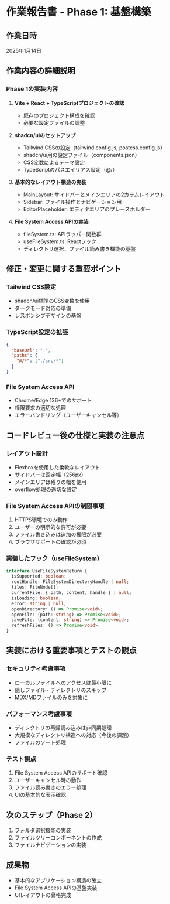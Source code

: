 # 作業報告書 - Phase 1: 基盤構築

## 作業日時
2025年1月14日

## 作業内容の詳細説明

### Phase 1の実装内容
1. **Vite + React + TypeScriptプロジェクトの確認**
   - 既存のプロジェクト構成を確認
   - 必要な設定ファイルの調整

2. **shadcn/uiのセットアップ**
   - Tailwind CSSの設定（tailwind.config.js, postcss.config.js）
   - shadcn/ui用の設定ファイル（components.json）
   - CSS変数によるテーマ設定
   - TypeScriptのパスエイリアス設定（@/）

3. **基本的なレイアウト構造の実装**
   - MainLayout: サイドバーとメインエリアの2カラムレイアウト
   - Sidebar: ファイル操作とナビゲーション用
   - EditorPlaceholder: エディタエリアのプレースホルダー

4. **File System Access APIの実装**
   - fileSystem.ts: APIラッパー関数群
   - useFileSystem.ts: Reactフック
   - ディレクトリ選択、ファイル読み書き機能の基盤

## 修正・変更に関する重要ポイント

### Tailwind CSS設定
- shadcn/ui標準のCSS変数を使用
- ダークモード対応の準備
- レスポンシブデザインの基盤

### TypeScript設定の拡張
```json
{
  "baseUrl": ".",
  "paths": {
    "@/*": ["./src/*"]
  }
}
```

### File System Access API
- Chrome/Edge 136+でのサポート
- 権限要求の適切な処理
- エラーハンドリング（ユーザーキャンセル等）

## コードレビュー後の仕様と実装の注意点

### レイアウト設計
- Flexboxを使用した柔軟なレイアウト
- サイドバーは固定幅（256px）
- メインエリアは残りの幅を使用
- overflow処理の適切な設定

### File System Access APIの制限事項
1. HTTPS環境でのみ動作
2. ユーザーの明示的な許可が必要
3. ファイル書き込みは追加の権限が必要
4. ブラウザサポートの確認が必須

### 実装したフック（useFileSystem）
```typescript
interface UseFileSystemReturn {
  isSupported: boolean;
  rootHandle: FileSystemDirectoryHandle | null;
  files: FileNode[];
  currentFile: { path, content, handle } | null;
  isLoading: boolean;
  error: string | null;
  openDirectory: () => Promise<void>;
  openFile: (path: string) => Promise<void>;
  saveFile: (content: string) => Promise<void>;
  refreshFiles: () => Promise<void>;
}
```

## 実装における重要事項とテストの観点

### セキュリティ考慮事項
- ローカルファイルへのアクセスは最小限に
- 隠しファイル・ディレクトリのスキップ
- MDX/MDファイルのみを対象に

### パフォーマンス考慮事項
- ディレクトリの再帰読み込みは非同期処理
- 大規模なディレクトリ構造への対応（今後の課題）
- ファイルのソート処理

### テスト観点
1. File System Access APIのサポート確認
2. ユーザーキャンセル時の動作
3. ファイル読み書きのエラー処理
4. UIの基本的な表示確認

## 次のステップ（Phase 2）
1. フォルダ選択機能の実装
2. ファイルツリーコンポーネントの作成
3. ファイルナビゲーションの実装

## 成果物
- 基本的なアプリケーション構造の確立
- File System Access APIの基盤実装
- UIレイアウトの骨格完成